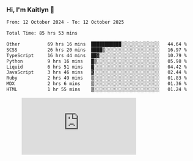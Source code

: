### Hi, I'm Kaitlyn 👋
<!--START_SECTION:waka-->

```txt
From: 12 October 2024 - To: 12 October 2025

Total Time: 85 hrs 53 mins

Other          69 hrs 16 mins  ███████████░░░░░░░░░░░░░░   44.64 %
SCSS           26 hrs 20 mins  ████▒░░░░░░░░░░░░░░░░░░░░   16.97 %
TypeScript     16 hrs 44 mins  ██▓░░░░░░░░░░░░░░░░░░░░░░   10.79 %
Python         9 hrs 16 mins   █▒░░░░░░░░░░░░░░░░░░░░░░░   05.98 %
Liquid         6 hrs 51 mins   █░░░░░░░░░░░░░░░░░░░░░░░░   04.42 %
JavaScript     3 hrs 46 mins   ▓░░░░░░░░░░░░░░░░░░░░░░░░   02.44 %
Ruby           2 hrs 49 mins   ▒░░░░░░░░░░░░░░░░░░░░░░░░   01.83 %
MDX            2 hrs 6 mins    ▒░░░░░░░░░░░░░░░░░░░░░░░░   01.36 %
HTML           1 hr 55 mins    ▒░░░░░░░░░░░░░░░░░░░░░░░░   01.24 %
```

<!--END_SECTION:waka-->

<figure><embed src="https://wakatime.com/share/@018d58bc-3d22-46c9-b2d7-4ed36fb8172d/243b5d9b-77cd-4133-89ff-dcc8f225fa18.svg"></embed></figure>
